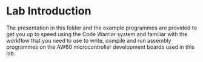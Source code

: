 # Lab Introduction

The presentation in this folder and the example programmes are provided to get you up to speed using the Code Warrior system and familiar with the workflow that you need to use to write, compile and run assembly programmes on the AW60 microcontroller development boards used in this lab.
